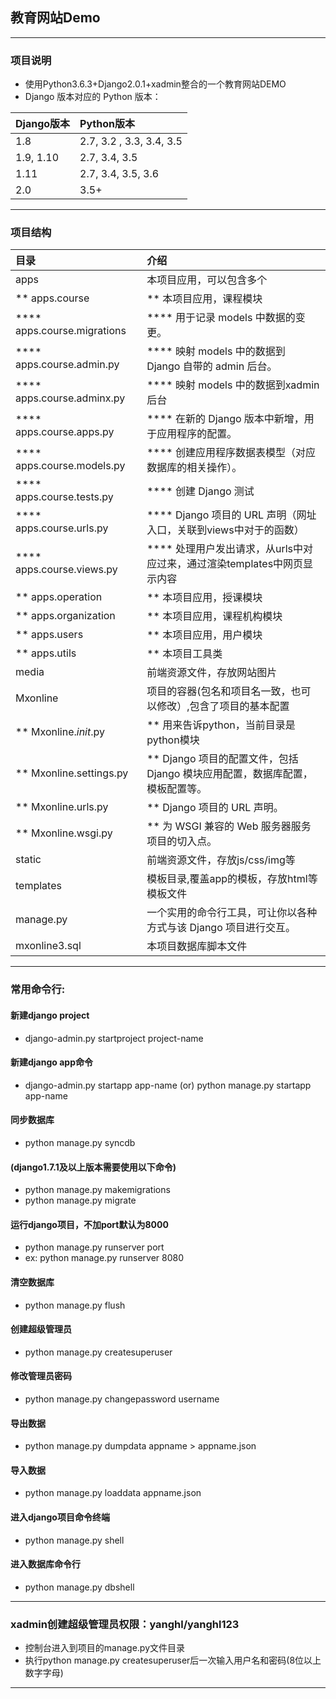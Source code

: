 ## 教育网站Demo
--------------------------------------------------------------------------------------------------------------------------
### 项目说明
- 使用Python3.6.3+Django2.0.1+xadmin整合的一个教育网站DEMO
- Django 版本对应的 Python 版本：

|Django版本          |Python版本                                      |
|:------             |:--------------------                           |
|1.8                 |2.7, 3.2 , 3.3, 3.4, 3.5                        |
|1.9, 1.10           |2.7, 3.4, 3.5                                   | 
|1.11                |2.7, 3.4, 3.5, 3.6                              | 
|2.0                 |3.5+                                            | 
--------------------------------------------------------------------------------------------------------------------------
### 项目结构
|目录                                    |介绍                                                                           |
|:------                                 |:--------------------                                                          |
|apps                                    |本项目应用，可以包含多个                                                       |
|** apps.course                          |** 本项目应用，课程模块                                                        | 
|**** apps.course.migrations             |**** 用于记录 models 中数据的变更。                                            | 
|**** apps.course.admin.py               |**** 映射 models 中的数据到 Django 自带的 admin 后台。                         | 
|**** apps.course.adminx.py              |**** 映射 models 中的数据到xadmin后台                                          | 
|**** apps.course.apps.py                |**** 在新的 Django 版本中新增，用于应用程序的配置。                            | 
|**** apps.course.models.py              |**** 创建应用程序数据表模型（对应数据库的相关操作）。                          | 
|**** apps.course.tests.py               |**** 创建 Django 测试                                                          | 
|**** apps.course.urls.py                |**** Django 项目的 URL 声明（网址入口，关联到views中对于的函数）               | 
|**** apps.course.views.py               |**** 处理用户发出请求，从urls中对应过来，通过渲染templates中网页显示内容       | 
|** apps.operation                       |** 本项目应用，授课模块                                                        |
|** apps.organization                    |** 本项目应用，课程机构模块                                                    |
|** apps.users                           |** 本项目应用，用户模块                                                        |
|** apps.utils                           |** 本项目工具类                                                                | 
|media                                   |前端资源文件，存放网站图片                                                     |
|Mxonline                                |项目的容器(包名和项目名一致，也可以修改）,包含了项目的基本配置                 |
|** Mxonline._init_.py                   |** 用来告诉python，当前目录是python模块                                        |
|** Mxonline.settings.py                 |** Django 项目的配置文件，包括 Django 模块应用配置，数据库配置，模板配置等。   |
|** Mxonline.urls.py                     |** Django 项目的 URL 声明。                                                    |
|** Mxonline.wsgi.py                     |** 为 WSGI 兼容的 Web 服务器服务项目的切入点。                                 |
|static                                  |前端资源文件，存放js/css/img等                                                 |
|templates                               |模板目录,覆盖app的模板，存放html等模板文件                                     |
|manage.py                               |一个实用的命令行工具，可让你以各种方式与该 Django 项目进行交互。               |
|mxonline3.sql                           |本项目数据库脚本文件                                                           |
--------------------------------------------------------------------------------------------------------------------------
### 常用命令行:
#### 新建django project
- django-admin.py startproject project-name
#### 新建django app命令
- django-admin.py startapp app-name (or) python manage.py startapp app-name
#### 同步数据库
- python manage.py syncdb
#### (django1.7.1及以上版本需要使用以下命令)
- python manage.py makemigrations
- python manage.py migrate
#### 运行django项目，不加port默认为8000
- python manage.py runserver port
- ex: python manage.py runserver 8080
#### 清空数据库
- python manage.py flush
#### 创建超级管理员
- python manage.py createsuperuser
#### 修改管理员密码
- python manage.py changepassword username
#### 导出数据
- python manage.py dumpdata appname > appname.json
#### 导入数据
- python manage.py loaddata appname.json
#### 进入django项目命令终端
- python manage.py shell
#### 进入数据库命令行
- python manage.py dbshell
--------------------------------------------------------------------------------------------------------------------------
### xadmin创建超级管理员权限：yanghl/yanghl123
* 控制台进入到项目的manage.py文件目录
* 执行python manage.py createsuperuser后一次输入用户名和密码(8位以上数字字母)
--------------------------------------------------------------------------------------------------------------------------


